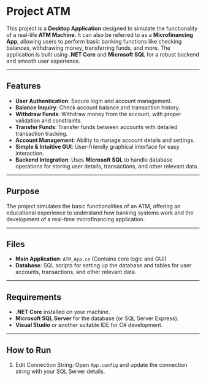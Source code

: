 # Project ATM

This project is a **Desktop Application** designed to simulate the functionality of a real-life **ATM Machine**. It can also be referred to as a **Microfinancing App**, allowing users to perform basic banking functions like checking balances, withdrawing money, transferring funds, and more. The application is built using **.NET Core** and **Microsoft SQL** for a robust backend and smooth user experience.

---

## Features

- **User Authentication**: Secure login and account management.
- **Balance Inquiry**: Check account balance and transaction history.
- **Withdraw Funds**: Withdraw money from the account, with proper validation and constraints.
- **Transfer Funds**: Transfer funds between accounts with detailed transaction tracking.
- **Account Management**: Ability to manage account details and settings.
- **Simple & Intuitive GUI**: User-friendly graphical interface for easy interaction.
- **Backend Integration**: Uses **Microsoft SQL** to handle database operations for storing user details, transactions, and other relevant data.

---

## Purpose

The project simulates the basic functionalities of an ATM, offering an educational experience to understand how banking systems work and the development of a real-time microfinancing application.

---

## Files

- **Main Application**: `ATM_App.cs` (Contains core logic and GUI)
- **Database**: SQL scripts for setting up the database and tables for user accounts, transactions, and other relevant data.

---

## Requirements

- **.NET Core** installed on your machine.
- **Microsoft SQL Server** for the database (or SQL Server Express).
- **Visual Studio** or another suitable IDE for C# development.

---

## How to Run

1. Edit Connection String:
   Open `App.config` and update the connection string with your SQL Server details.
   
